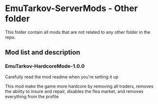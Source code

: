 # EmuTarkov-ServerMods - Other folder
This folder contain all mods that are not related to any other folder in the repo.


## Mod list and description


### EmuTarkov-HardcoreMode-1.0.0

Carefully read the mod readme when you're setting it up

This mod make the game more hardcore by removing all traders, removes the ability to insure and repair, disables the flea market, and removes everything from the profile
